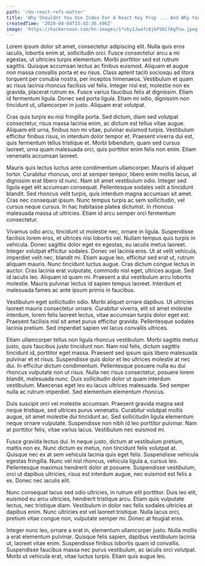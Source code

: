 ```yaml
---
path: '/do-react-refs-matter'
title: 'Why Shouldnt You Use Index For A React Key Prop ... And Why You Shouldnt Care'
createdTime: '2020-04-04T15:45:36.496Z'
image: 'https://hackernoon.com/hn-images/1*sby1Jwafc8jkPSbCfAgTnw.jpeg'
---
```


Lorem ipsum dolor sit amet, consectetur adipiscing elit. Nulla quis eros iaculis, lobortis enim at, sollicitudin orci. Fusce consectetur arcu a mi egestas, ut ultricies turpis elementum. Morbi porttitor sed est rutrum sagittis. Quisque accumsan lectus ac finibus euismod. Aliquam et augue non massa convallis porta et eu risus. Class aptent taciti sociosqu ad litora torquent per conubia nostra, per inceptos himenaeos. Vestibulum et quam ac risus lacinia rhoncus facilisis vel felis. Integer nisl est, molestie non ex gravida, placerat rutrum ex. Fusce varius faucibus felis at dignissim. Etiam id fermentum ligula. Donec sed porta ligula. Etiam mi odio, dignissim non tincidunt ut, ullamcorper in justo. Aliquam erat volutpat.

Cras quis turpis eu nisi fringilla porta. Sed dictum, diam sed volutpat consectetur, risus massa lacinia enim, ac dictum est tellus vitae augue. Aliquam elit urna, finibus non mi vitae, pulvinar euismod turpis. Vestibulum efficitur finibus risus, in interdum dolor tempor et. Praesent viverra dui est, quis fermentum tellus tristique et. Morbi bibendum, quam sed cursus laoreet, urna quam malesuada orci, quis porttitor enim felis non enim. Etiam venenatis accumsan laoreet.

Mauris quis lectus luctus ante condimentum ullamcorper. Mauris id aliquet tortor. Curabitur rhoncus, orci at semper tempor, libero enim mollis lacus, at dignissim erat libero id nunc. Nam sit amet vestibulum odio. Integer sed ligula eget elit accumsan consequat. Pellentesque sodales velit a tincidunt blandit. Sed rhoncus velit turpis, quis interdum magna accumsan sit amet. Cras nec consequat ipsum. Nunc tempus turpis ac sem sollicitudin, vel cursus neque cursus. In hac habitasse platea dictumst. In rhoncus malesuada massa ut ultricies. Etiam id arcu semper orci fermentum consectetur.

Vivamus odio arcu, tincidunt ut molestie nec, ornare in ligula. Suspendisse facilisis lorem eros, et ultrices nisi lobortis vel. Nullam tempus quis turpis in vehicula. Donec sagittis dolor eget ex egestas, eu iaculis metus laoreet. Integer volutpat efficitur sodales. Donec vel lacinia eros. Ut at velit vehicula, imperdiet velit nec, blandit mi. Etiam augue leo, efficitur sed erat ut, rutrum aliquam mauris. Nunc tincidunt luctus augue. Cras dictum congue lectus in auctor. Cras lacinia erat vulputate, commodo nisl eget, ultrices augue. Sed id iaculis leo. Aliquam id quam mi. Praesent a dui vestibulum arcu lobortis molestie. Mauris pulvinar lectus id sapien tempus laoreet. Interdum et malesuada fames ac ante ipsum primis in faucibus.

Vestibulum eget sollicitudin odio. Morbi aliquet ornare dapibus. Ut ultricies laoreet mauris consectetur ornare. Curabitur viverra, elit sit amet molestie interdum, lorem felis laoreet lectus, vitae accumsan turpis dolor eget est. Praesent facilisis nisl sit amet purus efficitur gravida. Pellentesque sodales lacinia pretium. Sed imperdiet sapien vel lacus convallis ultrices.

Etiam ullamcorper tellus non ligula rhoncus vestibulum. Morbi sagittis metus justo, quis faucibus justo tincidunt non. Nam nisl felis, dictum sagittis tincidunt id, porttitor eget massa. Praesent sed ipsum quis libero malesuada pulvinar et et risus. Suspendisse quis dolor et leo ultrices molestie at nec dui. In efficitur dictum condimentum. Pellentesque posuere nulla eu dui rhoncus vulputate non ut risus. Nulla nec risus consectetur, posuere lorem blandit, malesuada nunc. Duis sollicitudin dolor ut quam interdum vestibulum. Maecenas eget leo eu lacus ultrices malesuada. Sed semper nulla ac rutrum imperdiet. Sed elementum elementum rhoncus.

Duis suscipit orci vel molestie accumsan. Praesent gravida magna sed neque tristique, sed ultrices purus venenatis. Curabitur volutpat mollis augue, sit amet molestie dui tincidunt ac. Sed sollicitudin ligula elementum neque ornare vulputate. Suspendisse non nibh id leo porttitor pulvinar. Nam at porttitor felis, vitae varius lacus. Vestibulum nec euismod mi.

Fusce gravida lectus dui. In neque justo, dictum at vestibulum pretium, mattis non ex. Nunc dictum ex metus, non tincidunt felis volutpat at. Quisque nec ex at sem vehicula lacinia quis eget felis. Suspendisse vehicula egestas fringilla. Nunc vel nisl rhoncus, vehicula ligula a, cursus leo. Pellentesque maximus hendrerit dolor at posuere. Suspendisse vestibulum, orci ut dapibus ultricies, risus est interdum augue, nec euismod est felis a ex. Donec nec iaculis elit.

Nunc consequat lacus sed odio ultricies, in rutrum elit porttitor. Duis leo elit, euismod eu arcu ultricies, hendrerit tristique arcu. Etiam quis vulputate lectus, nec tristique diam. Vestibulum in dolor nec felis sodales ultricies at dapibus enim. Nunc ultricies est vel laoreet tristique. Nulla lacus orci, pretium vitae congue non, vulputate semper mi. Donec at feugiat eros.

Integer nunc leo, ornare a erat in, elementum ullamcorper justo. Nulla mollis a erat elementum pulvinar. Quisque felis sapien, dapibus vestibulum lacinia ut, laoreet vitae enim. Suspendisse finibus lobortis quam id convallis. Suspendisse faucibus massa nec purus vestibulum, ac iaculis orci volutpat. Morbi ut vehicula erat, vitae luctus turpis. Etiam quis augue leo.